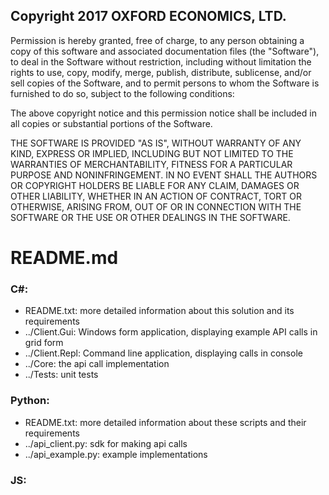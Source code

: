 ## Copyright 2017 OXFORD ECONOMICS, LTD.

Permission is hereby granted, free of charge, to any person obtaining a copy of this software and associated documentation files (the "Software"), to deal in the Software without restriction, including without limitation the rights to use, copy, modify, merge, publish, distribute, sublicense, and/or sell copies of the Software, and to permit persons to whom the Software is furnished to do so, subject to the following conditions:

The above copyright notice and this permission notice shall be included in all copies or substantial portions of the Software.

THE SOFTWARE IS PROVIDED "AS IS", WITHOUT WARRANTY OF ANY KIND, EXPRESS OR IMPLIED, INCLUDING BUT NOT LIMITED TO THE WARRANTIES OF MERCHANTABILITY, FITNESS FOR A PARTICULAR PURPOSE AND NONINFRINGEMENT. IN NO EVENT SHALL THE AUTHORS OR COPYRIGHT HOLDERS BE LIABLE FOR ANY CLAIM, DAMAGES OR OTHER LIABILITY, WHETHER IN AN ACTION OF CONTRACT, TORT OR OTHERWISE, ARISING FROM, OUT OF OR IN CONNECTION WITH THE SOFTWARE OR THE USE OR OTHER DEALINGS IN THE SOFTWARE.

# README.md

### C#:
  - README.txt: more detailed information about this solution and its requirements
  - ../Client.Gui: Windows form application, displaying example API calls in grid form
  - ../Client.Repl: Command line application, displaying calls in console
  - ../Core: the api call implementation
  - ../Tests: unit tests

### Python:
  - README.txt: more detailed information about these scripts and their requirements
  - ../api_client.py: sdk for making api calls
  - ../api_example.py: example implementations
  
### JS:
